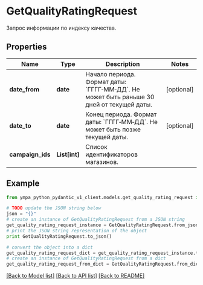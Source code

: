 # GetQualityRatingRequest

Запрос информации по индексу качества.

## Properties
Name | Type | Description | Notes
------------ | ------------- | ------------- | -------------
**date_from** | **date** | Начало периода.  Формат даты: &#x60;ГГГГ‑ММ‑ДД&#x60;.  Не может быть раньше 30 дней от текущей даты.  | [optional] 
**date_to** | **date** | Конец периода.  Формат даты: &#x60;ГГГГ‑ММ‑ДД&#x60;.  Не может быть позже текущей даты.  | [optional] 
**campaign_ids** | **List[int]** | Список идентификаторов магазинов. | 

## Example

```python
from ympa_python_pydantic_v1_client.models.get_quality_rating_request import GetQualityRatingRequest

# TODO update the JSON string below
json = "{}"
# create an instance of GetQualityRatingRequest from a JSON string
get_quality_rating_request_instance = GetQualityRatingRequest.from_json(json)
# print the JSON string representation of the object
print GetQualityRatingRequest.to_json()

# convert the object into a dict
get_quality_rating_request_dict = get_quality_rating_request_instance.to_dict()
# create an instance of GetQualityRatingRequest from a dict
get_quality_rating_request_from_dict = GetQualityRatingRequest.from_dict(get_quality_rating_request_dict)
```
[[Back to Model list]](../README.md#documentation-for-models) [[Back to API list]](../README.md#documentation-for-api-endpoints) [[Back to README]](../README.md)


